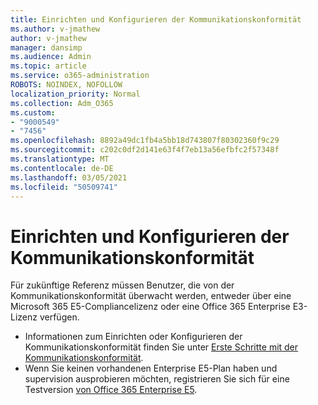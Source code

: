 ```yaml
---
title: Einrichten und Konfigurieren der Kommunikationskonformität
ms.author: v-jmathew
author: v-jmathew
manager: dansimp
ms.audience: Admin
ms.topic: article
ms.service: o365-administration
ROBOTS: NOINDEX, NOFOLLOW
localization_priority: Normal
ms.collection: Adm_O365
ms.custom:
- "9000549"
- "7456"
ms.openlocfilehash: 8892a49dc1fb4a5bb18d743807f80302360f9c29
ms.sourcegitcommit: c202c0df2d141e63f4f7eb13a56efbfc2f57348f
ms.translationtype: MT
ms.contentlocale: de-DE
ms.lasthandoff: 03/05/2021
ms.locfileid: "50509741"
---
```

# <a name="set-up-and-configure-communication-compliance"></a>Einrichten und Konfigurieren der Kommunikationskonformität

Für zukünftige Referenz müssen Benutzer, die von der Kommunikationskonformität überwacht werden, entweder über eine Microsoft 365 E5-Compliancelizenz oder eine Office 365 Enterprise E3-Lizenz verfügen.

* Informationen zum Einrichten oder Konfigurieren der Kommunikationskonformität finden Sie unter [Erste Schritte mit der Kommunikationskonformität](https://go.microsoft.com/fwlink/?linkid=2111549).
* Wenn Sie keinen vorhandenen Enterprise E5-Plan haben und supervision ausprobieren möchten, registrieren Sie sich für eine Testversion [von Office 365 Enterprise E5](https://go.microsoft.com/fwlink/p/?LinkID=698279).
